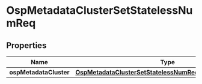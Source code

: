 # OspMetadataClusterSetStatelessNumReq

## Properties
Name | Type | Description | Notes
------------ | ------------- | ------------- | -------------
**ospMetadataCluster** | [**OspMetadataClusterSetStatelessNumReqOspMetadataCluster**](OspMetadataClusterSetStatelessNumReqOspMetadataCluster.md) |  |  [optional]
